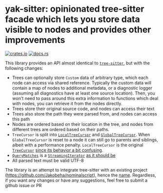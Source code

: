 # yak-sitter: opinionated tree-sitter facade which lets you store data visible to nodes and provides other improvements

[![crates.io](https://img.shields.io/crates/v/yak-sitter.svg)](https://crates.io/crates/yak-sitter)
[![docs.rs](https://img.shields.io/docsrs/yak-sitter)](https://docs.rs/yak-sitter)

This library provides an API almost identical to [`tree-sitter`](https://crates.io/crates/tree-sitter), but with the following changes:

- Trees can optionally store `Custom` data of arbitrary type, which each node can access via shared reference. Typically the custom data will contain a map of nodes to additional metadata, or a diagnostic logger (assuming all diagnostics have at least one source location). Then, you won't need to pass around this extra information to functions which deal with nodes, you can retrieve it from the nodes directly.
- Trees store their original source code, and nodes can access their text
- Trees also store the path they were parsed from, and nodes can access this path
- Nodes are ordered based on their location in the tree, and nodes from different trees are ordered based on their paths.
- `TreeCursor` is split into [`LocalTreeCursor`](https://docs.rs/yak-sitter/latest/yak_sitter/struct.LocalTreeCursor.html) and [`GlobalTreeCursor`](https://docs.rs/yak-sitter/latest/yak_sitter/struct.GlobalTreeCursor.html). When `GlobalTreeCursor` is reset to a node it can still go to parents and siblings, albeit with a performance penalty. `LocalTreeCursor` is the original [`TreeCursor`](https://docs.rs/tree-sitter/latest/tree_sitter/struct.TreeCursor.html) [since its behavior a bit confusing](https://github.com/tree-sitter/tree-sitter/issues/567).
- [`QueryMatches`](https://docs.rs/yak-sitter/latest/yak_sitter/struct.QueryMatches.html)  is a [`StreamingIterator`](https://docs.rs/streaming-iterator/latest/streaming_iterator/trait.StreamingIterator.html) [as it should be](https://github.com/tree-sitter/tree-sitter/issues/608)
- All parsed text must be valid UTF-8

The library is an attempt to integrate tree-sitter with an existing project (https://github.com/Jakobeha/nominalscript), hence the [name](https://www.techtarget.com/whatis/definition/yak-shaving). Regardless, if you want any changes or have any suggestions, feel free to submit a github issue or PR